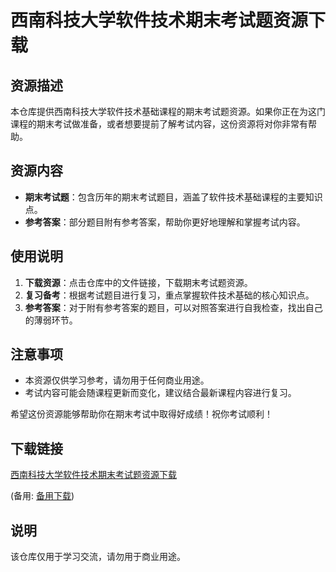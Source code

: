 # 西南科技大学软件技术期末考试题资源下载

## 资源描述

本仓库提供西南科技大学软件技术基础课程的期末考试题资源。如果你正在为这门课程的期末考试做准备，或者想要提前了解考试内容，这份资源将对你非常有帮助。

## 资源内容

- **期末考试题**：包含历年的期末考试题目，涵盖了软件技术基础课程的主要知识点。
- **参考答案**：部分题目附有参考答案，帮助你更好地理解和掌握考试内容。

## 使用说明

1. **下载资源**：点击仓库中的文件链接，下载期末考试题资源。
2. **复习备考**：根据考试题目进行复习，重点掌握软件技术基础的核心知识点。
3. **参考答案**：对于附有参考答案的题目，可以对照答案进行自我检查，找出自己的薄弱环节。

## 注意事项

- 本资源仅供学习参考，请勿用于任何商业用途。
- 考试内容可能会随课程更新而变化，建议结合最新课程内容进行复习。

希望这份资源能够帮助你在期末考试中取得好成绩！祝你考试顺利！

## 下载链接
[西南科技大学软件技术期末考试题资源下载](https://pan.quark.cn/s/6216be171866) 

(备用: [备用下载](https://pan.baidu.com/s/1v3DbJiOTpgOLvv6KHLd0VQ?pwd=1234))

## 说明

该仓库仅用于学习交流，请勿用于商业用途。
